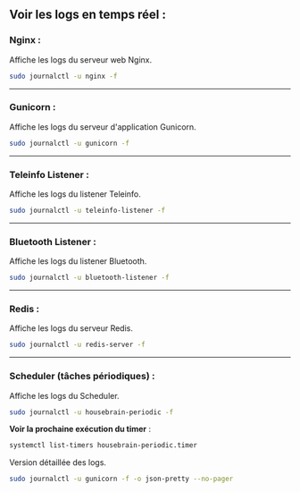 ##  **Voir les logs en temps réel :**

### **Nginx :**
Affiche les logs du serveur web Nginx.
```bash
sudo journalctl -u nginx -f
```

---

### **Gunicorn :**
Affiche les logs du serveur d'application Gunicorn.
```bash
sudo journalctl -u gunicorn -f
```

---

### **Teleinfo Listener :**
Affiche les logs du listener Teleinfo.
```bash
sudo journalctl -u teleinfo-listener -f
```

---

### **Bluetooth Listener :**
Affiche les logs du listener Bluetooth.
```bash
sudo journalctl -u bluetooth-listener -f
```

---

### **Redis :**
Affiche les logs du serveur Redis.
```bash
sudo journalctl -u redis-server -f
```

---

### **Scheduler (tâches périodiques) :**
Affiche les logs du Scheduler.
```bash
sudo journalctl -u housebrain-periodic -f
```

**Voir la prochaine exécution du timer** :
```bash
systemctl list-timers housebrain-periodic.timer
```


Version détaillée des logs.
```bash
sudo journalctl -u gunicorn -f -o json-pretty --no-pager
```
